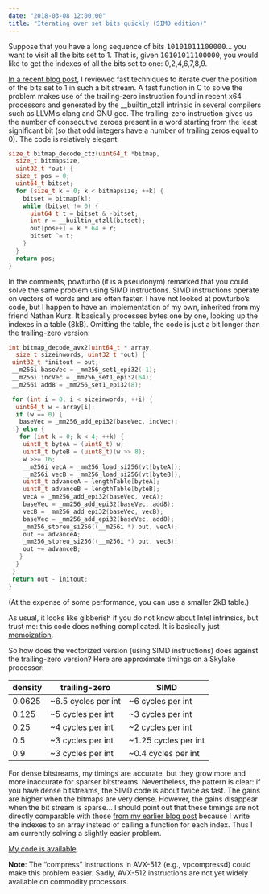 ```yaml
---
date: "2018-03-08 12:00:00"
title: "Iterating over set bits quickly (SIMD edition)"
---
```




Suppose that you have a long sequence of bits <tt>10101011100000</tt>&hellip; you want to visit all the bits set to 1. That is, given <tt>10101011100000</tt>, you would like to get the indexes of all the bits set to one: 0,2,4,6,7,8,9.

[In a recent blog post](/lemire/blog/2018/02/21/iterating-over-set-bits-quickly/), I reviewed fast techniques to iterate over the position of the bits set to 1 in such a bit stream. A fast function in C to solve the problem makes use of the trailing-zero instruction found in recent x64 processors and generated by the __builtin_ctzll intrinsic in several compilers such as LLVM&rsquo;s clang and GNU gcc. The trailing-zero instruction gives us the number of consecutive zeroes present in a word starting from the least significant bit (so that odd integers have a number of trailing zeros equal to 0). The code is relatively elegant:
```C
size_t bitmap_decode_ctz(uint64_t *bitmap, 
  size_t bitmapsize, 
  uint32_t *out) {
  size_t pos = 0;
  uint64_t bitset;
  for (size_t k = 0; k < bitmapsize; ++k) {
    bitset = bitmap[k];
    while (bitset != 0) {
      uint64_t t = bitset & -bitset;
      int r = __builtin_ctzll(bitset);
      out[pos++] = k * 64 + r;
      bitset ^= t;
    }
  }
  return pos;
}
```


In the comments, powturbo (it is a pseudonym) remarked that you could solve the same problem using SIMD instructions. SIMD instructions operate on vectors of words and are often faster. I have not looked at powturbo&rsquo;s code, but I happen to have an implementation of my own, inherited from my friend Nathan Kurz. It basically processes bytes one by one, looking up the indexes in a table (8kB). Omitting the table, the code is just a bit longer than the trailing-zero version:
```C
int bitmap_decode_avx2(uint64_t * array, 
  size_t sizeinwords, uint32_t *out) {
 uint32_t *initout = out;
 __m256i baseVec = _mm256_set1_epi32(-1);
 __m256i incVec = _mm256_set1_epi32(64);
 __m256i add8 = _mm256_set1_epi32(8);

 for (int i = 0; i < sizeinwords; ++i) {
  uint64_t w = array[i];
  if (w == 0) {
   baseVec = _mm256_add_epi32(baseVec, incVec);
  } else {
   for (int k = 0; k < 4; ++k) {
    uint8_t byteA = (uint8_t) w;
    uint8_t byteB = (uint8_t)(w >> 8);
    w >>= 16;
    __m256i vecA = _mm256_load_si256(vt[byteA]);
    __m256i vecB = _mm256_load_si256(vt[byteB]);
    uint8_t advanceA = lengthTable[byteA];
    uint8_t advanceB = lengthTable[byteB];
    vecA = _mm256_add_epi32(baseVec, vecA);
    baseVec = _mm256_add_epi32(baseVec, add8);
    vecB = _mm256_add_epi32(baseVec, vecB);
    baseVec = _mm256_add_epi32(baseVec, add8);
    _mm256_storeu_si256((__m256i *) out, vecA);
    out += advanceA;
    _mm256_storeu_si256((__m256i *) out, vecB);
    out += advanceB;
   }
  }
 }
 return out - initout;
}
```


(At the expense of some performance, you can use a smaller 2kB table.)

As usual, it looks like gibberish if you do not know about Intel intrinsics, but trust me: this code does nothing complicated. It is basically just [memoization](https://en.wikipedia.org/wiki/Memoization).

So how does the vectorized version (using SIMD instructions) does against the trailing-zero version? Here are approximate timings on a Skylake processor:

density                  |trailing-zero            |SIMD                     |
-------------------------|-------------------------|-------------------------|
0.0625                   |~6.5 cycles per int      |~6 cycles per int        |
0.125                    |~5 cycles per int        |~3 cycles per int        |
0.25                     |~4 cycles per int        |~2 cycles per int        |
0.5                      |~3 cycles per int        |~1.25 cycles per int     |
0.9                      |~3 cycles per int        |~0.4 cycles per int      |


For dense bitstreams, my timings are accurate, but they grow more and more inaccurate for sparser bitstreams. Nevertheless, the pattern is clear: if you have dense bitstreams, the SIMD code is about twice as fast. The gains are higher when the bitmaps are very dense. However, the gains disappear when the bit stream is sparse&hellip;
I should point out that these timings are not directly comparable with those [from my earlier blog post](/lemire/blog/2018/02/21/iterating-over-set-bits-quickly/) because I write the indexes to an array instead of calling a function for each index. Thus I am currently solving a slightly easier problem.

[My code is available](https://github.com/lemire/Code-used-on-Daniel-Lemire-s-blog/blob/master/2018/03/07/).

__Note__: The &ldquo;compress&rdquo; instructions in AVX-512 (e.g., vpcompressd) could make this problem easier. Sadly, AVX-512 instructions are not yet widely available on commodity processors.

